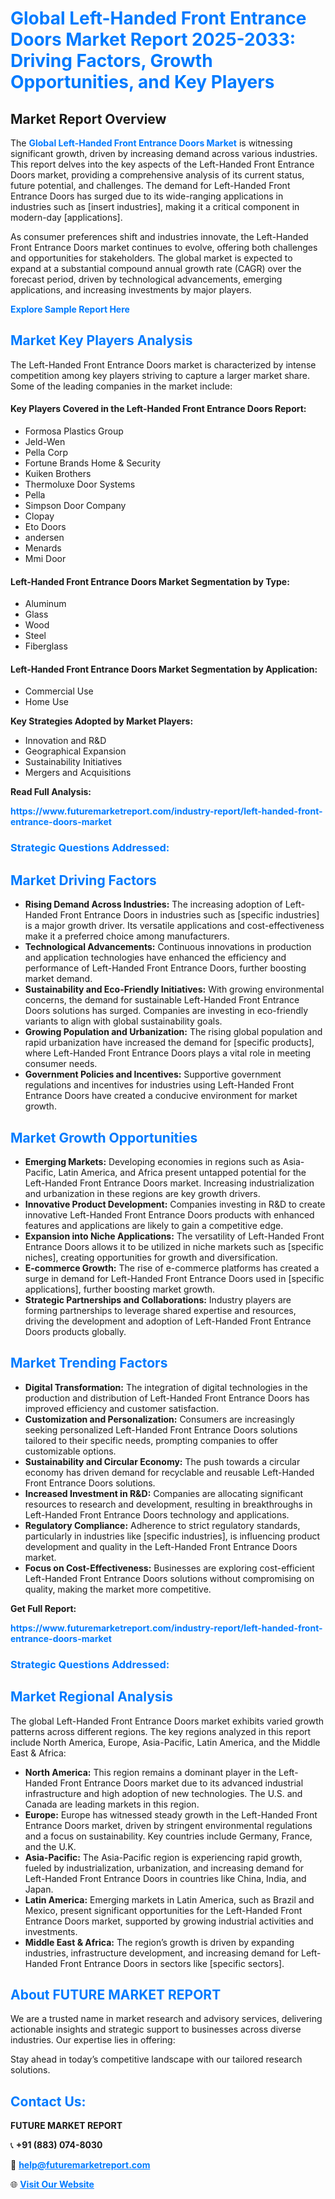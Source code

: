 <h1 style="color: #007BFF;">Global Left-Handed Front Entrance Doors Market Report 2025-2033: Driving Factors, Growth Opportunities, and Key Players</h1>

<section id="overview">
<h2>Market Report Overview</h2>
<p>The <a href="https://www.futuremarketreport.com/industry-report/left-handed-front-entrance-doors-market" style="color: #007BFF; text-decoration: none;"><strong>Global Left-Handed Front Entrance Doors Market</strong></a> is witnessing significant growth, driven by increasing demand across various industries. This report delves into the key aspects of the Left-Handed Front Entrance Doors market, providing a comprehensive analysis of its current status, future potential, and challenges. The demand for Left-Handed Front Entrance Doors has surged due to its wide-ranging applications in industries such as [insert industries], making it a critical component in modern-day [applications].</p>
<p>As consumer preferences shift and industries innovate, the Left-Handed Front Entrance Doors market continues to evolve, offering both challenges and opportunities for stakeholders. The global market is expected to expand at a substantial compound annual growth rate (CAGR) over the forecast period, driven by technological advancements, emerging applications, and increasing investments by major players.</p>
</section>

<section id="overview">
<p><a href="https://www.futuremarketreport.com/request-sample/reportId=29508" style="color: #007BFF; text-decoration: none;"><strong>Explore Sample Report Here</strong></a></p>
</section>

<section id="key-players">
<h2 style="color: #007BFF;">Market Key Players Analysis</h2>
<p>The Left-Handed Front Entrance Doors market is characterized by intense competition among key players striving to capture a larger market share. Some of the leading companies in the market include:</p>
<h4>Key Players Covered in the Left-Handed Front Entrance Doors Report:</h4>
<ul><li>Formosa Plastics Group</li><li>Jeld-Wen</li><li>Pella Corp</li><li>Fortune Brands Home &amp; Security</li><li>Kuiken Brothers</li><li>Thermoluxe Door Systems</li><li>Pella</li><li>Simpson Door Company</li><li>Clopay</li><li>Eto Doors</li><li>andersen</li><li>Menards</li><li>Mmi Door</li></ul>
<h4>Left-Handed Front Entrance Doors Market Segmentation by Type:</h4>
<ul><li>Aluminum</li><li>Glass</li><li>Wood</li><li>Steel</li><li>Fiberglass</li></ul>

<h4>Left-Handed Front Entrance Doors Market Segmentation by Application:</h4>
<ul><li>Commercial Use</li><li>Home Use</li></ul>
<p><strong>Key Strategies Adopted by Market Players:</strong></p>
<ul>
<li>Innovation and R&D</li>
<li>Geographical Expansion</li>
<li>Sustainability Initiatives</li>
<li>Mergers and Acquisitions</li>
</ul>
</section>

<section>
<p><strong>Read Full Analysis: </strong></p><a href="https://www.futuremarketreport.com/industry-report/left-handed-front-entrance-doors-market" style="color: #007BFF; text-decoration: none;"><strong>https://www.futuremarketreport.com/industry-report/left-handed-front-entrance-doors-market</strong></a>
<h3 style="color: #007BFF;">Strategic Questions Addressed:</h3>
</section>

<section id="driving-factors">
<h2 style="color: #007BFF;">Market Driving Factors</h2>
<ul>
<li><strong>Rising Demand Across Industries:</strong> The increasing adoption of Left-Handed Front Entrance Doors in industries such as [specific industries] is a major growth driver. Its versatile applications and cost-effectiveness make it a preferred choice among manufacturers.</li>
<li><strong>Technological Advancements:</strong> Continuous innovations in production and application technologies have enhanced the efficiency and performance of Left-Handed Front Entrance Doors, further boosting market demand.</li>
<li><strong>Sustainability and Eco-Friendly Initiatives:</strong> With growing environmental concerns, the demand for sustainable Left-Handed Front Entrance Doors solutions has surged. Companies are investing in eco-friendly variants to align with global sustainability goals.</li>
<li><strong>Growing Population and Urbanization:</strong> The rising global population and rapid urbanization have increased the demand for [specific products], where Left-Handed Front Entrance Doors plays a vital role in meeting consumer needs.</li>
<li><strong>Government Policies and Incentives:</strong> Supportive government regulations and incentives for industries using Left-Handed Front Entrance Doors have created a conducive environment for market growth.</li>
</ul>
</section>

<section id="growth-opportunities">
<h2 style="color: #007BFF;">Market Growth Opportunities</h2>
<ul>
<li><strong>Emerging Markets:</strong> Developing economies in regions such as Asia-Pacific, Latin America, and Africa present untapped potential for the Left-Handed Front Entrance Doors market. Increasing industrialization and urbanization in these regions are key growth drivers.</li>
<li><strong>Innovative Product Development:</strong> Companies investing in R&D to create innovative Left-Handed Front Entrance Doors products with enhanced features and applications are likely to gain a competitive edge.</li>
<li><strong>Expansion into Niche Applications:</strong> The versatility of Left-Handed Front Entrance Doors allows it to be utilized in niche markets such as [specific niches], creating opportunities for growth and diversification.</li>
<li><strong>E-commerce Growth:</strong> The rise of e-commerce platforms has created a surge in demand for Left-Handed Front Entrance Doors used in [specific applications], further boosting market growth.</li>
<li><strong>Strategic Partnerships and Collaborations:</strong> Industry players are forming partnerships to leverage shared expertise and resources, driving the development and adoption of Left-Handed Front Entrance Doors products globally.</li>
</ul>
</section>

<section id="trending-factors">
<h2 style="color: #007BFF;">Market Trending Factors</h2>
<ul>
<li><strong>Digital Transformation:</strong> The integration of digital technologies in the production and distribution of Left-Handed Front Entrance Doors has improved efficiency and customer satisfaction.</li>
<li><strong>Customization and Personalization:</strong> Consumers are increasingly seeking personalized Left-Handed Front Entrance Doors solutions tailored to their specific needs, prompting companies to offer customizable options.</li>
<li><strong>Sustainability and Circular Economy:</strong> The push towards a circular economy has driven demand for recyclable and reusable Left-Handed Front Entrance Doors solutions.</li>
<li><strong>Increased Investment in R&D:</strong> Companies are allocating significant resources to research and development, resulting in breakthroughs in Left-Handed Front Entrance Doors technology and applications.</li>
<li><strong>Regulatory Compliance:</strong> Adherence to strict regulatory standards, particularly in industries like [specific industries], is influencing product development and quality in the Left-Handed Front Entrance Doors market.</li>
<li><strong>Focus on Cost-Effectiveness:</strong> Businesses are exploring cost-efficient Left-Handed Front Entrance Doors solutions without compromising on quality, making the market more competitive.</li>
</ul>
</section>

<section>
<p><strong>Get Full Report: </strong></p><a href="https://www.futuremarketreport.com/industry-report/left-handed-front-entrance-doors-market" style="color: #007BFF; text-decoration: none;"><strong>https://www.futuremarketreport.com/industry-report/left-handed-front-entrance-doors-market</strong></a>
<h3 style="color: #007BFF;">Strategic Questions Addressed:</h3>
</section>


<section id="regional-analysis">
<h2 style="color: #007BFF;">Market Regional Analysis</h2>
<p>The global Left-Handed Front Entrance Doors market exhibits varied growth patterns across different regions. The key regions analyzed in this report include North America, Europe, Asia-Pacific, Latin America, and the Middle East & Africa:</p>
<ul>
<li><strong>North America:</strong> This region remains a dominant player in the Left-Handed Front Entrance Doors market due to its advanced industrial infrastructure and high adoption of new technologies. The U.S. and Canada are leading markets in this region.</li>
<li><strong>Europe:</strong> Europe has witnessed steady growth in the Left-Handed Front Entrance Doors market, driven by stringent environmental regulations and a focus on sustainability. Key countries include Germany, France, and the U.K.</li>
<li><strong>Asia-Pacific:</strong> The Asia-Pacific region is experiencing rapid growth, fueled by industrialization, urbanization, and increasing demand for Left-Handed Front Entrance Doors in countries like China, India, and Japan.</li>
<li><strong>Latin America:</strong> Emerging markets in Latin America, such as Brazil and Mexico, present significant opportunities for the Left-Handed Front Entrance Doors market, supported by growing industrial activities and investments.</li>
<li><strong>Middle East & Africa:</strong> The region’s growth is driven by expanding industries, infrastructure development, and increasing demand for Left-Handed Front Entrance Doors in sectors like [specific sectors].</li>
</ul>
</section>

<footer>
<h2 style="color: #007BFF;">About FUTURE MARKET REPORT</h2>
<p>We are a trusted name in market research and advisory services, delivering actionable insights and strategic support to businesses across diverse industries. Our expertise lies in offering:</p>

<p>Stay ahead in today’s competitive landscape with our tailored research solutions.</p>

<h2 style="color: #007BFF;">Contact Us:</h2>
<p><strong>FUTURE MARKET REPORT</strong></p>
<p>📞 <strong>+91 (883) 074-8030</strong></p>
<p>📧 <strong><a href="mailto:help@futuremarketreport.com" style="color: #007BFF;">help@futuremarketreport.com</a></strong></p>
<p>🌐 <strong><a href="https://www.futuremarketreport.com/" style="color: #007BFF;">Visit Our Website</a></strong></p>
</footer>